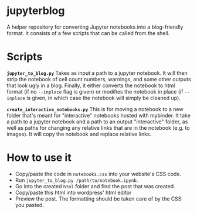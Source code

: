 # jupyterblog
A helper repository for converting Jupyter notebooks into a blog-friendly format. It consists of a few scripts that can be called from the shell.

# Scripts
**`jupyter_to_blog.py`**
Takes as input a path to a jupyter notebook. It will then strip the notebook of cell count numbers, warnings, and some other outputs that look ugly in a blog. Finally, it either converts the notebook to html format (if no `--inplace` flag is given) or modifies the notebook in place (if `--inplace` is given, in which case the notebook will simply be cleaned up).

**`create_interactive_notebooks.py`**
This is for moving a notebook to a new folder that's meant for "interactive" notebooks hosted with mybinder. It take a path to a jupyter notebook and a path to an output "interactive" folder, as well as paths for changing any relative links that are in the notebook (e.g. to images). It will copy the notebook and replace relative links.

# How to use it
* Copy/paste the code in `notebooks.css` into your website's CSS code.
* Run `jupyter_to_blog.py /path/to/notebook.ipynb`.
* Go into the created `html` folder and find the post that was created.
* Copy/paste this html into wordpress' html editor
* Preview the post. The formatting should be taken care of by the CSS you pasted.